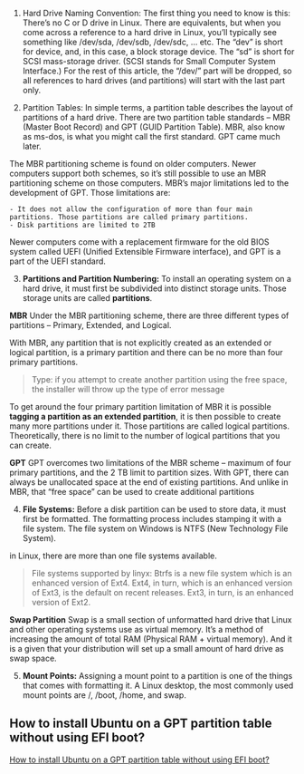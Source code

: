






1. Hard Drive Naming Convention: The first thing you need to know is this: There’s no C or D drive in Linux. There are equivalents, but when you come across a reference to a hard drive in Linux, you’ll typically see something like /dev/sda, /dev/sdb, /dev/sdc, … etc. The “dev” is short for device, and, in this case, a block storage device. The “sd” is short for SCSI mass-storage driver. (SCSI stands for Small Computer System Interface.) For the rest of this article, the “/dev/” part will be dropped, so all references to hard drives (and partitions) will start with the last part only. 


2. Partition Tables: In simple terms, a partition table describes the layout of partitions of a hard drive. There are two partition table standards – MBR (Master Boot Record) and GPT (GUID Partition Table). MBR, also know as ms-dos, is what you might call the first standard. GPT came much later. 

The MBR partitioning scheme is found on older computers. Newer computers support both schemes, so it’s still possible to use an MBR partitioning scheme on those computers. MBR’s major limitations led to the development of GPT. Those limitations are:

    - It does not allow the configuration of more than four main partitions. Those partitions are called primary partitions.
    - Disk partitions are limited to 2TB

Newer computers come with a replacement firmware for the old BIOS system called UEFI (Unified Extensible Firmware interface), and GPT is a part of the UEFI standard.   


3. **Partitions and Partition Numbering:** To install an operating system on a hard drive, it must first be subdivided into distinct storage units. Those storage units are called **partitions**.

**MBR**
Under the MBR partitioning scheme, there are three different types of partitions – Primary, Extended, and Logical. 

With MBR, any partition that is not explicitly created as an extended or logical partition, is a primary partition and there can be no more than four primary partitions.

> Type: if you attempt to create another partition using the free space, the installer will throw up the type of error message

To get around the four primary partition limitation of MBR it is possible **tagging a partition as an extended partition**, it is then possible to create many more partitions under it. Those partitions are called logical partitions. Theoretically, there is no limit to the number of logical partitions that you can create.

**GPT**
GPT overcomes two limitations of the MBR scheme – maximum of four primary partitions, and the 2 TB limit to partition sizes. With GPT, there can always be unallocated space at the end of existing partitions. And unlike in MBR, that “free space” can be used to create additional partitions


4. **File Systems:** Before a disk partition can be used to store data, it must first be formatted. The formatting process includes stamping it with a file system. The file system on Windows is NTFS (New Technology File System).

in Linux, there are more than one file systems available.

> File systems supported by linyx: Btrfs is a new file system which is an enhanced version of Ext4. Ext4, in turn, which is an enhanced version of Ext3, is the default on recent releases. Ext3, in turn, is an enhanced version of Ext2.

**Swap Partition**
Swap is a small section of unformatted hard drive that Linux and other operating systems use as virtual memory. It’s a method of increasing the amount of total RAM (Physical RAM + virtual memory). And it is a given that your distribution will set up a small amount of hard drive as swap space. 

5. **Mount Points:** Assigning a mount point to a partition is one of the things that comes with formatting it. A Linux desktop, the most commonly used mount points are /, /boot, /home, and swap.


## How to install Ubuntu on a GPT partition table without using EFI boot?
[How to install Ubuntu on a GPT partition table without using EFI boot?](https://askubuntu.com/questions/731740/how-to-install-ubuntu-on-a-gpt-partition-table-without-using-efi-boot)